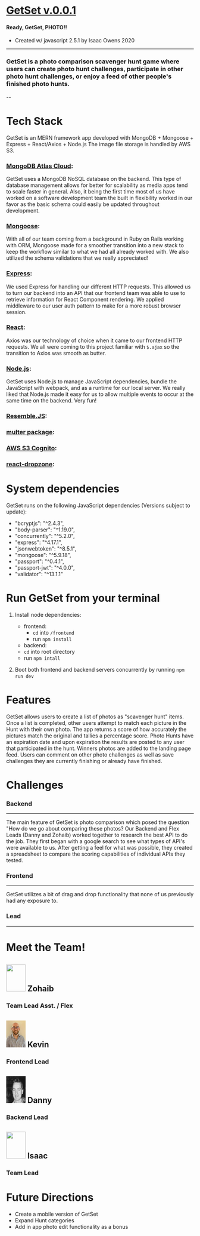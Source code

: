 # [GetSet v.0.0.1](https://getsetapp.herokuapp.com/) 
#### Ready, GetSet, PHOTO!!


* Created w/ javascript 2.5.1 by Isaac Owens 2020
---
### GetSet is a photo comparison scavenger hunt game where users can create photo hunt challenges, participate in other photo hunt challenges, or enjoy a feed of other people's finished photo hunts.

--
# Tech Stack
GetSet is an MERN framework app developed with MongoDB + Mongoose + Express + React/Axios + Node.js
The image file storage is handled by AWS S3.

### [MongoDB Atlas Cloud](https://docs.mongodb.com/cloud/):
GetSet uses a MongoDB NoSQL database on the backend.  This type of database management allows for better for scalability as media apps tend to scale faster in general.  Also, it being the first time most of us have worked on a software development team the built in flexibility worked in our favor as the basic schema could easily be updated throughout development.

### [Mongoose](https://mongoosejs.com/):
With all of our team coming from a background in Ruby on Rails working with ORM, Mongoose made for a smoother transition into a new stack to keep the workflow similar to what we had all already worked with.  We also utilized the schema validations that we really appreciated!

### [Express](https://expressjs.com/en/starter/installing.html):
We used Express for handling our different HTTP requests.  This allowed us to turn our backend into an API that our frontend team was able to use to retrieve information for React Component rendering. We applied middleware to our user auth pattern to make for a more robust browser session.

### [React](https://reactjs.org/docs/getting-started.html): 
Axios was our technology of choice when it came to our frontend HTTP requests.  We all were coming to this project familiar with `$.ajax` so the transition to Axios was smooth as butter.

### [Node.js](https://nodejs.org/en/about/):
GetSet uses Node.js to manage JavaScript dependencies, bundle the JavaScript with webpack, and as a runtime for our local server.  We really liked that Node.js made it easy for us to allow multiple events to occur at the same time on the backend.  Very fun!

### [Resemble.JS](https://github.com/rsmbl/Resemble.js):

### [multer package](https://www.npmjs.com/package/multer):

### [AWS S3 Cognito](https://aws.amazon.com/cognito/):

### [react-dropzone](https://react-dropzone.js.org/):

# System dependencies
GetSet runs on the following JavaScript dependencies (Versions subject to update):
  - "bcryptjs": "^2.4.3",
  - "body-parser": "^1.19.0",
  - "concurrently": "^5.2.0",
  - "express": "^4.17.1",
  - "jsonwebtoken": "^8.5.1",
  - "mongoose": "^5.9.18",
  - "passport": "^0.4.1",
  - "passport-jwt": "^4.0.0",
  - "validator": "^13.1.1"

# Run GetSet from your terminal
1. Install node dependencies:
    - frontend:
      * `cd` into `/frontend`
      * run `npm install`
    - backend:
     * `cd` into root directory
     * run `npm intall`
     
2. Boot both frontend and backend servers concurrently by running `npm run dev`

# Features
GetSet allows users to create a list of photos as "scavenger hunt" items.  Once a list is completed, other users attempt to match each picture in the Hunt with their own photo.  The app returns a score of how accurately the pictures match the original and tallies a percentage score.  Photo Hunts have an expiration date and upon expiration the results are posted to any user that participated in the hunt.  Winners photos are added to the landing page feed.  Users can comment on other photo challenges as well as save challenges they are currently finishing or already have finished.

# Challenges
### Backend
---
The main feature of GetSet is photo comparison which posed the question "How do we go about comparing these photos?  Our Backend and Flex Leads (Danny and Zohaib) worked together to research the best API to do the job.  They first began with a google search to see what types of API's were available to us.  After getting a feel for what was possible, they created a spreadsheet to compare the scoring capabilities of individual APIs they tested.

### Frontend
---
GetSet utilizes a bit of drag and drop functionality that none of us previously had any exposure to. 


### Lead
---


# Meet the Team!
 ## <img src="frontend/public/zohaib2.png" width="52" height="72"> Zohaib
### Team Lead Asst. / Flex
 

## <img src="frontend/public/kevin.png" width="52" height="72"> Kevin
### Frontend Lead
 

## <img src="frontend/public/danny.png" width="52" height="72"> Danny
### Backend Lead
 

## <img src="frontend/public/isaac.jpg" width="52" height="72"> Isaac
### Team Lead

  
# Future Directions
  * Create a mobile version of GetSet
  * Expand Hunt categories
  * Add in app photo edit functionality as a bonus
  
